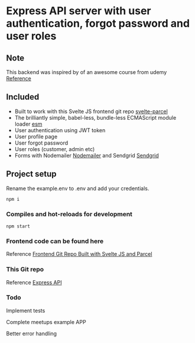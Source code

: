 # Express API server with user authentication, forgot password and user roles

## Note

This backend was inspired by of an awesome course from udemy [Reference](https://www.udemy.com/course/vue-js-2-the-full-guide-by-real-apps-vuex-router-node/)

## Included

- Built to work with this Svelte JS frontend git repo [svelte-parcel](https://github.com/mylastore/svelte-parcel.git) 
- The brilliantly simple, babel-less, bundle-less ECMAScript module loader [esm](https://github.com/standard-things/esm#readme)
- User authentication using JWT token
- User profile page
- User forgot password
- User roles (customer, admin etc)
- Forms with Nodemailer [Nodemailer](https://nodemailer.com/about/) and Sendgrid [Sendgrid](https://sendgrid.com/)

## Project setup
Rename the example.env to .env and add your credentials. 
```
npm i
```


### Compiles and hot-reloads for development
```
npm start
```

### Frontend code can be found here

Reference [Frontend Git Repo Built with Svelte JS and Parcel](https://github.com/mylastore/svelte-parcel.git)


### This Git repo

Reference [Express API](https://github.com/mylastore/express-api.git)

### Todo

Implement tests

Complete meetups example APP 

Better error handling